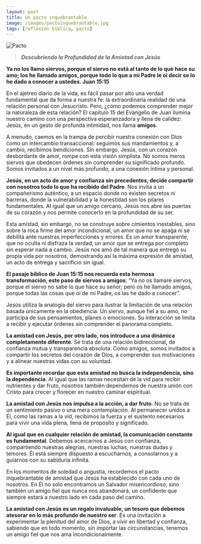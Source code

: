 ```yaml
---
layout: post
title: Un pacto inquebrantable
image: /images/pactoinquebrantable.jpg
tags: [reflexión bíblica, pacto]
---
```

![Pacto](/images/pactoinquebrantable.jpg)
> ***Descubriendo la Profundidad de la Amistad con Jesús***

**Ya no los llamo siervos, porque el siervo no está al tanto de lo que hace su amo; los he llamado amigos, porque todo lo que a mi Padre le oí decir se lo he dado a conocer a ustedes. Juan 15:15**

En el ajetreo diario de la vida, es fácil pasar por alto una verdad fundamental que da forma a nuestra fe: la extraordinaria realidad de una relación personal con Jesucristo. Pero, ¿cómo podemos comprender mejor la naturaleza de esta relación? El capítulo 15 del Evangelio de Juan ilumina nuestro camino con una perspectiva esperanzadora y llena de calidez: Jesús, en un gesto de profunda intimidad, nos llama **amigos**.

A menudo, caemos en la trampa de percibir nuestra conexión con Dios como un intercambio transaccional: seguimos sus mandamientos y, a cambio, recibimos bendiciones. Sin embargo, Jesús, con un corazón desbordante de amor, rompe con esta visión simplista. No somos meros siervos que obedecen órdenes sin comprender su significado profundo. Somos invitados a un nivel más profundo, a una conexión íntima y personal.

**Jesús, en un acto de amor y confianza sin precedentes, decide compartir con nosotros todo lo que ha recibido del Padre**. Nos invita a un compañerismo auténtico, a un espacio donde no existen secretos ni barreras, donde la vulnerabilidad y la honestidad son los pilares fundamentales. Al igual que un amigo cercano, Jesús nos abre las puertas de su corazón y nos permite conocerlo en la profundidad de su ser.

Esta amistad, sin embargo, no se construye sobre cimientos inestables, sino sobre la roca firme del amor incondicional, un amor que no se apaga ni se debilita ante nuestras imperfecciones y errores. Es un amor transparente, que no oculta ni disfraza la verdad, un amor que se entrega por completo sin esperar nada a cambio. Jesús nos amó de tal manera que entregó su propia vida por nosotros, demostrando así la máxima expresión de amistad, un acto de entrega y sacrificio sin igual.

**El pasaje bíblico de Juan 15:15 nos recuerda esta hermosa transformación, este paso de siervos a amigos**: “Ya no os llamaré siervos, porque el siervo no sabe lo que hace su señor; pero os he llamado amigos, porque todas las cosas que oí de mi Padre, os las he dado a conocer”.

Jesús utiliza la analogía del siervo para ilustrar la limitación de una relación basada únicamente en la obediencia. Un siervo, aunque fiel a su amo, no participa de sus pensamientos, planes o emociones. Su interacción se limita a recibir y ejecutar órdenes sin comprender el panorama completo.

**La amistad con Jesús, por otro lado, nos introduce a una dinámica completamente diferente**. Se trata de una relación bidireccional, de confianza mutua y transparencia absoluta. Como amigos, somos invitados a compartir los secretos del corazón de Dios, a comprender sus motivaciones y a alinear nuestras vidas con su voluntad.

**Es importante recordar que esta amistad no busca la independencia, sino la dependencia**. Al igual que las ramas necesitan de la vid para recibir nutrientes y dar fruto, nosotros también dependemos de nuestra unión con Cristo para crecer y florecer en nuestro caminar espiritual.

**La amistad con Jesús nos impulsa a la acción, a dar fruto**. No se trata de un sentimiento pasivo o una mera contemplación. Al permanecer unidos a Él, como las ramas a la vid, recibimos la fuerza y el sustento necesarios para vivir una vida plena, llena de propósito y significado.

**Al igual que en cualquier relación de amistad, la comunicación constante es fundamental**. Debemos acercarnos a Jesús con confianza, compartiendo nuestras alegrías, nuestras luchas, nuestras dudas y temores. Él está siempre dispuesto a escucharnos, a consolarnos y a guiarnos con su sabiduría infinita.

En los momentos de soledad o angustia, recordemos el pacto inquebrantable de amistad que Jesús ha establecido con cada uno de nosotros. En Él no solo encontramos un Salvador misericordioso, sino también un amigo fiel que nunca nos abandonará, un confidente que siempre estará a nuestro lado en cada paso del camino.

**La amistad con Jesús es un regalo invaluable, un tesoro que debemos atesorar en lo más profundo de nuestro ser**. Es una invitación a experimentar la plenitud del amor de Dios, a vivir en libertad y confianza, sabiendo que en todo momento, sin importar las circunstancias, tenemos un amigo fiel que nos ama incondicionalmente.
